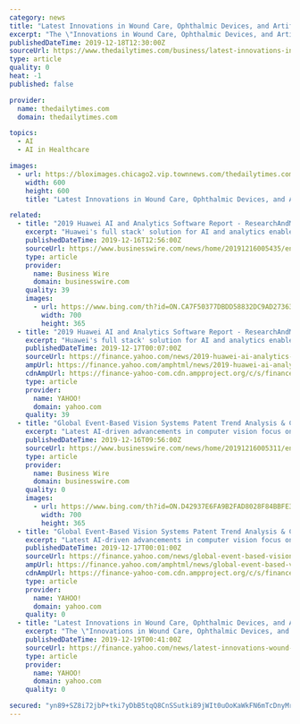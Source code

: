 ```yaml
---
category: news
title: "Latest Innovations in Wound Care, Ophthalmic Devices, and Artificial Intelligence-enabled Diagnostics, 2019 Research Report - ResearchAndMarkets.com"
excerpt: "The \"Innovations in Wound Care, Ophthalmic Devices, and Artificial Intelligence-enabled Diagnostics\" report has been added to ... Incisions to Improve Healing Preventing Collapse of the Incision Site After Surgery Regenerative Tissue Therapy for Wound Care Non-invasive, Painless Procedure to Accelerate Healing Implants Made of Continuous ..."
publishedDateTime: 2019-12-18T12:30:00Z
sourceUrl: https://www.thedailytimes.com/business/latest-innovations-in-wound-care-ophthalmic-devices-and-artificial-intelligence/article_be77a94f-8cab-5038-9033-fed83c0a88d8.html
type: article
quality: 0
heat: -1
published: false

provider:
  name: thedailytimes.com
  domain: thedailytimes.com

topics:
  - AI
  - AI in Healthcare

images:
  - url: https://bloximages.chicago2.vip.townnews.com/thedailytimes.com/content/tncms/custom/image/4c01e2ce-7067-11e6-87cd-0725ce0cc960.jpg?resize=600%2C600
    width: 600
    height: 600
    title: "Latest Innovations in Wound Care, Ophthalmic Devices, and Artificial Intelligence-enabled Diagnostics, 2019 Research Report - ResearchAndMarkets.com"

related:
  - title: "2019 Huawei AI and Analytics Software Report - ResearchAndMarkets.com"
    excerpt: "Huawei's full stack' solution for AI and analytics enables its customers to have a 100% Huawei-made hardware stack, including chip-level components, big data platforms, a development tool for generating insights and a governance framework for the delivery of AI for data insights into applications and processes. Key Topics Covered: For more ..."
    publishedDateTime: 2019-12-16T12:56:00Z
    sourceUrl: https://www.businesswire.com/news/home/20191216005435/en/2019-Huawei-AI-Analytics-Software-Report--
    type: article
    provider:
      name: Business Wire
      domain: businesswire.com
    quality: 39
    images:
      - url: https://www.bing.com/th?id=ON.CA7F50377DBDD58832DC9AD27363E3C3
        width: 700
        height: 365
  - title: "2019 Huawei AI and Analytics Software Report - ResearchAndMarkets.com"
    excerpt: "Huawei's full stack' solution for AI and analytics enables its customers to have a 100% Huawei-made hardware stack, including chip-level components, big data platforms, a development tool for generating insights and a governance framework for the delivery of AI for data insights into applications and processes. Key Topics Covered: For more ..."
    publishedDateTime: 2019-12-17T00:07:00Z
    sourceUrl: https://finance.yahoo.com/news/2019-huawei-ai-analytics-software-135600856.html
    ampUrl: https://finance.yahoo.com/amphtml/news/2019-huawei-ai-analytics-software-135600856.html
    cdnAmpUrl: https://finance-yahoo-com.cdn.ampproject.org/c/s/finance.yahoo.com/amphtml/news/2019-huawei-ai-analytics-software-135600856.html
    type: article
    provider:
      name: YAHOO!
      domain: yahoo.com
    quality: 39
  - title: "Global Event-Based Vision Systems Patent Trend Analysis & Competitive Intelligence Report 2019 - ResearchAndMarkets.com"
    excerpt: "Latest AI-driven advancements in computer vision focus on emulating the characteristics of the human eye in a vision sensor system. Also known as a neuromorphic or event-based vision system, or dynamic vision sensor (DVS) camera, the system can potentially transform the computer vision landscape by ensuring reduced latency and lower power ..."
    publishedDateTime: 2019-12-16T09:56:00Z
    sourceUrl: https://www.businesswire.com/news/home/20191216005311/en/Global-Event-Based-Vision-Systems-Patent-Trend-Analysis
    type: article
    provider:
      name: Business Wire
      domain: businesswire.com
    quality: 0
    images:
      - url: https://www.bing.com/th?id=ON.D42937E6FA9B2FAD8028F84BBFE31D77
        width: 700
        height: 365
  - title: "Global Event-Based Vision Systems Patent Trend Analysis & Competitive Intelligence Report 2019 - ResearchAndMarkets.com"
    excerpt: "Latest AI-driven advancements in computer vision focus on emulating the characteristics of the human eye in a vision sensor system. Also known as a neuromorphic or event-based vision system, or dynamic vision sensor (DVS) camera, the system can potentially transform the computer vision landscape by ensuring reduced latency and lower power ..."
    publishedDateTime: 2019-12-17T00:01:00Z
    sourceUrl: https://finance.yahoo.com/news/global-event-based-vision-systems-105600748.html
    ampUrl: https://finance.yahoo.com/amphtml/news/global-event-based-vision-systems-105600748.html
    cdnAmpUrl: https://finance-yahoo-com.cdn.ampproject.org/c/s/finance.yahoo.com/amphtml/news/global-event-based-vision-systems-105600748.html
    type: article
    provider:
      name: YAHOO!
      domain: yahoo.com
    quality: 0
  - title: "Latest Innovations in Wound Care, Ophthalmic Devices, and Artificial Intelligence-enabled Diagnostics, 2019 Research Report - ResearchAndMarkets.com"
    excerpt: "The \"Innovations in Wound Care, Ophthalmic Devices, and Artificial Intelligence-enabled Diagnostics\" report has been added ... interventional cardiology and image guided surgery and healthcare IT related areas such as PACS, medical information storage, and disaster recovery/business continuance will also be covered. Medical devices and imaging ..."
    publishedDateTime: 2019-12-19T00:41:00Z
    sourceUrl: https://finance.yahoo.com/news/latest-innovations-wound-care-ophthalmic-133000404.html
    type: article
    provider:
      name: YAHOO!
      domain: yahoo.com
    quality: 0

secured: "yn89+SZ8i72jbP+tki7yDbB5tqQ8CnSSutki89jWIt0uOoKaWkFN6mTcDnyMrzYFyainR1qfXqqXZCl9p8Pi2V9fS5XqZ3nBbyJPDGZiQQSubSwC60L7PVzbW3e8ifBn8rJarIY1O7hiMMAtl4pSa0Fm6XudxGJaHj7B1PN9hyzITLYYVxwQ9ikmVfoLOeE02U0prgB34AJ6OhXqxCPUiVeipggzDNcLB2qNCRJHVeVSNGa6hi/VlIsTcw3x5J2y9t2UenRJ5DWvt+z+zTvcSg==;7dbneGoHDVD5YWyNzHH8Lw=="
---
```


